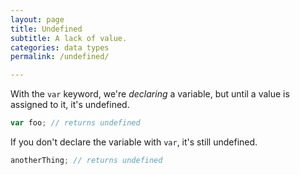 ```yaml
---
layout: page
title: Undefined
subtitle: A lack of value.
categories: data types
permalink: /undefined/

---
```


With the `var` keyword, we're *declaring* a variable, but until a value is assigned to it, it's undefined.

```js
var foo; // returns undefined
```

If you don't declare the variable with `var`, it's still undefined.

```js
anotherThing; // returns undefined
```
